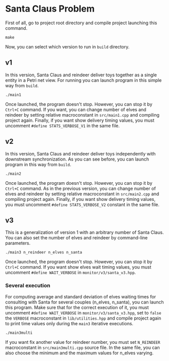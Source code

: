 # Santa Claus Problem
First of all, go to project root directory and compile project launching this command.

```shell
make
```
Now, you can select which version to run in `build` directory.

## v1
In this version, Santa Claus and reindeer deliver toys together as a single entity in a Petri net view. For running you can launch program in this simple way from `build`.
```shell
./main1
```
Once launched, the program doesn't stop. However, you can stop it by `Ctrl+C` command. If you want, you can change number of elves and reindeer by setting relative macroconstant in `src/main1.cpp` and compiling project again. Finally, if you want show delivery timing values, you must uncomment `#define STATS_VERBOSE_V1` in the same file.

## v2
In this version, Santa Claus and reindeer deliver toys independently with downstream synchronization. As you can see before, you can launch program in this way from `build`.
```shell
./main2
```
Once launched, the program doesn't stop. However, you can stop it by `Ctrl+C` command. As in the previous version, you can change number of elves and reindeer by setting relative macroconstant in `src/main2.cpp` and compiling project again. Finally, if you want show delivery timing values, you must uncomment `#define STATS_VERBOSE_V2` constant in the same file.

## v3
This is a generalization of version 1 with an arbitrary number of Santa Claus. You can also set the number of elves and reindeer by command-line parameters.
```shell
./main3 n_reindeer n_elves n_santa
```
Once launched, the program doesn't stop. However, you can stop it by `Ctrl+C` command. If you want show elves wait timing values, you must uncomment `#define WAIT_VERBOSE` in `monitor/v3/santa_v3.hpp`.

### Several execution
For computing average and standard deviation of elves waiting times for consulting with Santa for several couples (n_elves, n_santa), you can launch this program. Make sure that for the correct execution of it, you must uncomment `#define WAIT_VERBOSE` in `monitor/v3/santa_v3.hpp`, set to `false` the `VERBOSE` macroconstant in `lib/utilities.hpp` and compile project again to print time values only during the `main3` iterative executions.
```shell
./main3multi
```
If you want fix another value for reindeer number, you must set `N_REINDEER` macroconstant in `src/main3multi.cpp` source file. In the same file, you can also choose the minimum and the maximum values for n_elves varying.
